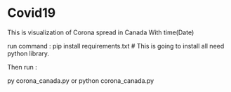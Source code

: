 # Covid19

This is visualization of Corona spread in Canada With time(Date)

run command : pip install requirements.txt #  This is going to install all need python library.

Then run :

py corona_canada.py       or      python corona_canada.py 
